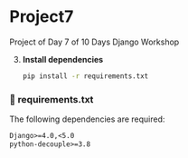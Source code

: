 # Project7
Project of Day 7 of 10 Days Django Workshop

3. **Install dependencies**
   ```bash
   pip install -r requirements.txt

### 📄 requirements.txt

The following dependencies are required:

```txt
Django>=4.0,<5.0
python-decouple>=3.8
